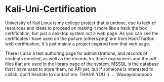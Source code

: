 # Kali-Uni-Certification

University of Kali Linux is my college project that is undone, due to lack of resources and ideas to proceed on making it more like a hack the box certification, but just a desktop system not a web page. As you can see the certificates I have used on the picture (others.png) are from HackThaBox web certification, It's just mainly a project inspired from that web page.

There is also a test authoring page for administrations, and records of students enrolled, as well as the records for those examineers and the pdf files that are used in the library page of the system. MSSQL is the database that I have used to store them, no API yet, but if someone is interested to collab, don't hesitate to contact me. THANK YOU :)..... Wawayoooooooo
